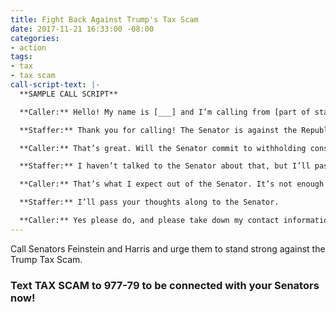 ```yaml
---
title: Fight Back Against Trump's Tax Scam
date: 2017-11-21 16:33:00 -08:00
categories:
- action
tags:
- tax
- tax scam
call-script-text: |-
  **SAMPLE CALL SCRIPT**

  **Caller:** Hello! My name is [___] and I’m calling from [part of state]. I’m calling to let [Senator __] know that I strongly oppose the Tax Cuts and Jobs Act. This tax bill is a scam that will give massive cuts to the wealthy, paid for by stripping 1.8 million Californians of their health care and raising taxes on nearly 4 million middle-class families.

  **Staffer:** Thank you for calling! The Senator is against the Republican tax bill; she does not believe we should give a tax cut to the wealthy and corporations or strip people of their health insurance coverage.

  **Caller:** That’s great. Will the Senator commit to withholding consent on votes in the Senate so that we have time to mobilize against this bill?

  **Staffer:** I haven’t talked to the Senator about that, but I’ll pass your thoughts along.

  **Caller:** That’s what I expect out of the Senator. It’s not enough just to vote no, she needs to actively work to slow down the Trump Tax Scam and expose it for the scam it is. Democrats started withholding consent during the health care fight — and it worked. That’s what I want to see again here. Please take down my info so you can let me know what she is doing to slow down the Trump Tax Scam.

  **Staffer:** I’ll pass your thoughts along to the Senator.

  **Caller:** Yes please do, and please take down my contact information so you can let me know what the Senator decides to do.
---
```


Call Senators Feinstein and Harris and urge them to stand strong against the Trump Tax Scam.

### Text TAX SCAM to 977-79 to be connected with your Senators now! 
